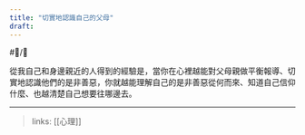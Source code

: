 ```yaml
---
title: "切實地認識自己的父母"
draft: 
---
```

#📝️/🌲️ 

從我自己和身邊親近的人得到的經驗是，當你在心裡越能對父母親做平衡報導、切實地認識他們的是非善惡，你就越能理解自己的是非善惡從何而來、知道自己信仰什麼、也越清楚自己想要往哪邊去。

---
>links: [[心理]]